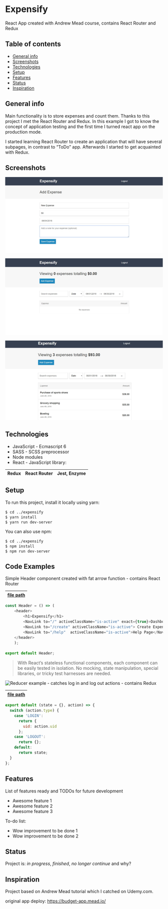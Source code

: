 # Expensify 
React App created with Andrew Mead course, contains React Router and Redux


## Table of contents
* [General info](#general-info)
* [Screenshots](#screenshots)
* [Technologies](#technologies)
* [Setup](#setup)
* [Features](#features)
* [Status](#status)
* [Inspiration](#inspiration)


## General info
Main functionality is to store expenses and count them.
Thanks to this project I met the React Router and Redux.
In this example I got to know the concept of application testing and the first time I turned react app on the production mode.

I started learning React Router to create an application that will have several subpages, in contrast to “ToDo” app. Afterwards I started to get acquainted with Redux.

## Screenshots

![Example screenshot](https://raw.githubusercontent.com/lapinskap/lapinskap.github.io/master/assets/img/projects/proj-2/add.jpg)


![Example screenshot](https://raw.githubusercontent.com/lapinskap/lapinskap.github.io/master/assets/img/projects/proj-2/stretch.jpg)

![Example screenshot](https://raw.githubusercontent.com/lapinskap/lapinskap.github.io/master/assets/img/projects/proj-2/thumb.jpg)

## Technologies
* JavaScript - Ecmascript 6
* SASS - SCSS preprocessor
* Node modules 
* React - JavaScript library: 

Redux                 | React Router          | Jest, Enzyme                       | 
--------------------- | :-------------------: | :---------------------------------:|


## Setup
To run this project, install it locally using yarn:

```
$ cd ../expensify
$ yarn install
$ yarn run dev-server
```
You can also use npm:

```
$ cd ../expensify
$ npm install
$ npm run dev-server
```

## Code Examples

Simple Header component created with fat arrow function - contains React Router

| [file path](./src/components/Header.js)     | 
| :---------------------------------:|

```javascript
const Header = () => (
    <header>
        <h1>Expensify</h1>
        <NavLink to="/" activeClassName="is-active" exact={true}>Dashboard Page </NavLink>
        <NavLink to="/create" activeClassName="is-active"> Create Expense</NavLink>
        <NavLink to="/help"  activeClassName="is-active">Help Page</NavLink>
    </header>
    );

export default Header;
```

> With React’s stateless functional components, each component can be easily tested in isolation. No mocking, state manipulation, special libraries, or tricky test harnesses are needed.

![Reducer](https://redux.js.org/api-reference/combinereducers) example - catches log in and log out actions - contains Redux

| [file path](./src/reducers/auth.js)     | 
| :---------------------------------:|


```javascript
export default (state = {}, action) => {
  switch (action.type) {
    case 'LOGIN':
      return {
        uid: action.uid
      };
    case 'LOGOUT':
      return {};
    default:
      return state;
  }
};
```

## Features
List of features ready and TODOs for future development
* Awesome feature 1
* Awesome feature 2
* Awesome feature 3

To-do list:
* Wow improvement to be done 1
* Wow improvement to be done 2

## Status
Project is: _in progress_, _finished_, _no longer continue_ and why?

## Inspiration
Project based on Andrew Mead tutorial which I catched on Udemy.com.


original app deploy: https://budget-app.mead.io/
